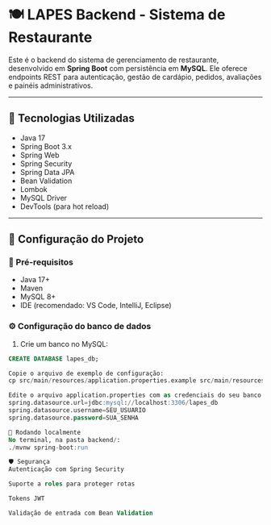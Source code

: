 # 🍽️ LAPES Backend - Sistema de Restaurante

Este é o backend do sistema de gerenciamento de restaurante, desenvolvido em **Spring Boot** com persistência em **MySQL**. Ele oferece endpoints REST para autenticação, gestão de cardápio, pedidos, avaliações e painéis administrativos.

---

## 🚀 Tecnologias Utilizadas

- Java 17
- Spring Boot 3.x
- Spring Web
- Spring Security
- Spring Data JPA
- Bean Validation
- Lombok
- MySQL Driver
- DevTools (para hot reload)

---

## 🔧 Configuração do Projeto

### 📁 Pré-requisitos

- Java 17+
- Maven
- MySQL 8+
- IDE (recomendado: VS Code, IntelliJ, Eclipse)

### ⚙️ Configuração do banco de dados

1. Crie um banco no MySQL:

```sql
CREATE DATABASE lapes_db;

Copie o arquivo de exemplo de configuração:
cp src/main/resources/application.properties.example src/main/resources/application.properties

Edite o arquivo application.properties com as credenciais do seu banco local:
spring.datasource.url=jdbc:mysql://localhost:3306/lapes_db
spring.datasource.username=SEU_USUARIO
spring.datasource.password=SUA_SENHA

🧪 Rodando localmente
No terminal, na pasta backend/:
./mvnw spring-boot:run

🛡️ Segurança
Autenticação com Spring Security

Suporte a roles para proteger rotas

Tokens JWT

Validação de entrada com Bean Validation
